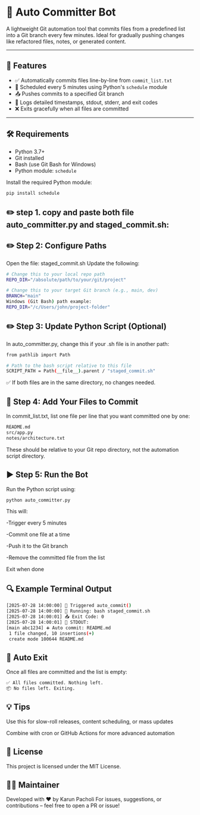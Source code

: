# 🔁 Auto Committer Bot

A lightweight Git automation tool that commits files from a predefined list into a Git branch every few minutes. Ideal for gradually pushing changes like refactored files, notes, or generated content.

---

## 🚀 Features

- ✅ Automatically commits files line-by-line from `commit_list.txt`
- 🔄 Scheduled every 5 minutes using Python's `schedule` module
- 📤 Pushes commits to a specified Git branch
- 🧾 Logs detailed timestamps, stdout, stderr, and exit codes
- ❌ Exits gracefully when all files are committed

---

## 🛠️ Requirements

- Python 3.7+
- Git installed
- Bash (use Git Bash for Windows)
- Python module: `schedule`

Install the required Python module:
```bash
pip install schedule

```

## ✏️ step 1. copy and paste both file auto_committer.py and staged_commit.sh:



## ✏️ Step 2: Configure Paths
Open the file: staged_commit.sh
Update the following:

```bash
# Change this to your local repo path
REPO_DIR="/absolute/path/to/your/git/project"

# Change this to your target Git branch (e.g., main, dev)
BRANCH="main"
Windows (Git Bash) path example:
REPO_DIR="/c/Users/john/project-folder"
```
## ✏️ Step 3: Update Python Script (Optional)
In auto_committer.py, change this if your .sh file is in another path:

```bash
from pathlib import Path

# Path to the bash script relative to this file
SCRIPT_PATH = Path(__file__).parent / "staged_commit.sh"
```
✅ If both files are in the same directory, no changes needed.

## 📝 Step 4: Add Your Files to Commit
In commit_list.txt, list one file per line that you want committed one by one:

```bash
README.md
src/app.py
notes/architecture.txt
```
These should be relative to your Git repo directory, not the automation script directory.

## ▶️ Step 5: Run the Bot
Run the Python script using:

```bash
python auto_committer.py
```
This will:

-Trigger every 5 minutes

-Commit one file at a time

-Push it to the Git branch

-Remove the committed file from the list

Exit when done

## 🔍 Example Terminal Output
```bash
[2025-07-28 14:00:00] 🔄 Triggered auto_commit()
[2025-07-28 14:00:00] 🚀 Running: bash staged_commit.sh
[2025-07-28 14:00:01] 📤 Exit Code: 0
[2025-07-28 14:00:01] 🧾 STDOUT:
[main abc1234] ➕ Auto commit: README.md
 1 file changed, 10 insertions(+)
 create mode 100644 README.md
 ```
## 🧹 Auto Exit
Once all files are committed and the list is empty:

```bash
✅ All files committed. Nothing left.
📦 No files left. Exiting.
```
## 💡 Tips
Use this for slow-roll releases, content scheduling, or mass updates

Combine with cron or GitHub Actions for more advanced automation

## 📘 License
This project is licensed under the MIT License.

## 🙋‍♂️ Maintainer
Developed with ❤️ by Karun Pacholi
For issues, suggestions, or contributions – feel free to open a PR or issue!